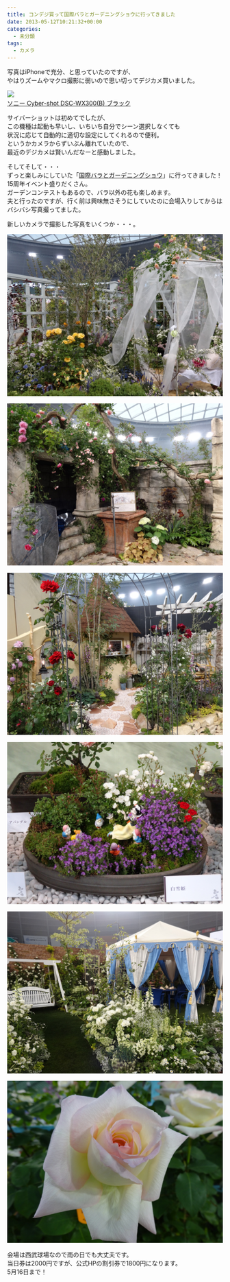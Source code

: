 ```yaml
---
title: コンデジ買って国際バラとガーデニングショウに行ってきました
date: 2013-05-12T10:21:32+00:00
categories:
  - 未分類
tags:
  - カメラ
---
```

写真はiPhoneで充分、と思っていたのですが、  
やはりズームやマクロ撮影に弱いので思い切ってデジカメ買いました。

[<img border="0" src="http://ws.assoc-amazon.jp/widgets/q?_encoding=UTF8&#038;ASIN=B00BQ6VHQI&#038;Format=_SL160_&#038;ID=AsinImage&#038;MarketPlace=JP&#038;ServiceVersion=20070822&#038;WS=1&#038;tag=check-22" />][1]<img loading="lazy" src="http://www.assoc-amazon.jp/e/ir?t=check-22&#038;l=as2&#038;o=9&#038;a=B00BQ6VHQI" width="1" height="1" border="0" alt="" style="border:none !important; margin:0px !important;" />  
[ソニー Cyber-shot DSC-WX300(B) ブラック][2]<img loading="lazy" src="http://www.assoc-amazon.jp/e/ir?t=check-22&#038;l=as2&#038;o=9&#038;a=B00BQ6VHQI" width="1" height="1" border="0" alt="" style="border:none !important; margin:0px !important;" />

<!--more-->

サイバーショットは初めてでしたが、  
この機種は起動も早いし、いちいち自分でシーン選択しなくても  
状況に応じて自動的に適切な設定にしてくれるので便利。  
というかカメラからずいぶん離れていたので、  
最近のデジカメは賢いんだなーと感動しました。

そしてそして・・・  
ずっと楽しみにしていた「<a href="http://www.bara21.jp/15kai/index.html" title="国際バラとガーデニングショウ" target="_blank">国際バラとガーデニングショウ</a>」に行ってきました！  
15周年イベント盛りだくさん。  
ガーデンコンテストもあるので、バラ以外の花も楽しめます。  
夫と行ったのですが、行く前は興味無さそうにしていたのに会場入りしてからはバシバシ写真撮ってました。

新しいカメラで撮影した写真をいくつか・・・。

![国際バラとガーデニングショウ1](./DSC00011.jpg)

![国際バラとガーデニングショウ2](./DSC00032.jpg)

![国際バラとガーデニングショウ3](./DSC00037.jpg)

![国際バラとガーデニングショウ4](./DSC00054.jpg)

![国際バラとガーデニングショウ5](./DSC00079.jpg)

![国際バラとガーデニングショウ6](./DSC00087.jpg)

会場は西武球場なので雨の日でも大丈夫です。  
当日券は2000円ですが、公式HPの割引券で1800円になります。  
5月16日まで！

 [1]: http://www.amazon.co.jp/gp/product/B00BQ6VHQI/ref=as_li_ss_il?ie=UTF8&camp=247&creative=7399&creativeASIN=B00BQ6VHQI&linkCode=as2&tag=check-22
 [2]: http://www.amazon.co.jp/gp/product/B00BQ6VHQI/ref=as_li_ss_tl?ie=UTF8&camp=247&creative=7399&creativeASIN=B00BQ6VHQI&linkCode=as2&tag=check-22

